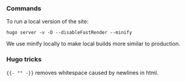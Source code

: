 ### Commands
To run a local version of the site:
```
hugo server -v -D --disableFastRender --minify
```
We use minify locally to make local builds more similar to production.

### Hugo tricks
`{{- "" -}}` removes whitespace caused by newlines in html.
